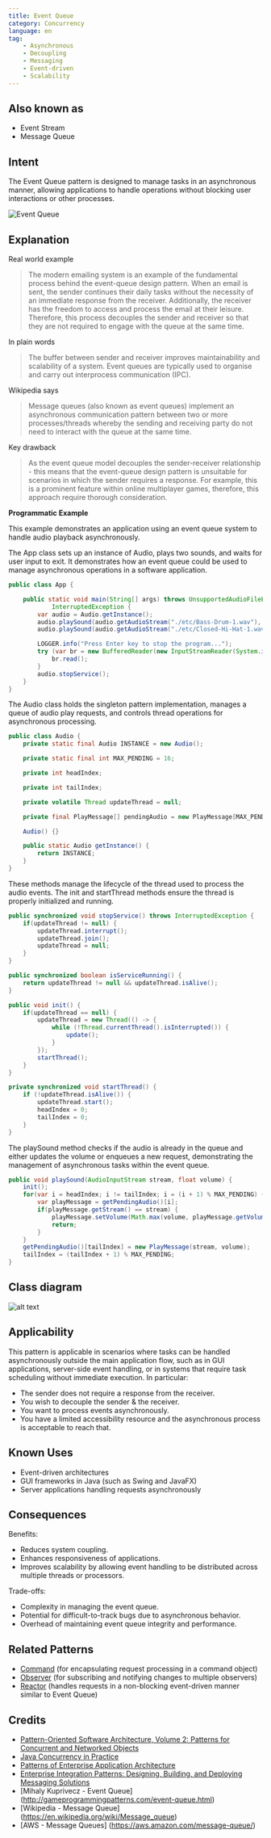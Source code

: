 ```yaml
---
title: Event Queue
category: Concurrency
language: en
tag:
    - Asynchronous
    - Decoupling
    - Messaging
    - Event-driven
    - Scalability
---
```


## Also known as

* Event Stream
* Message Queue

## Intent

The Event Queue pattern is designed to manage tasks in an asynchronous manner, allowing applications to handle operations without blocking user interactions or other processes.

![Event Queue](./etc/event-queue-model.png "Event Queue Visualised")

## Explanation

Real world example

> The modern emailing system is an example of the fundamental process behind the event-queue design pattern. When an email is sent, the sender continues their daily tasks without the necessity of an immediate response from the receiver. Additionally, the receiver has the freedom to access and process the email at their leisure. Therefore, this process decouples the sender and receiver so that they are not required to engage with the queue at the same time.


In plain words

> The buffer between sender and receiver improves maintainability and scalability of a system. Event queues are typically used to organise and carry out interprocess communication (IPC).

Wikipedia says

> Message queues (also known as event queues) implement an asynchronous communication pattern between two or more processes/threads whereby the sending and receiving party do not need to interact with the queue at the same time.


Key drawback

> As the event queue model decouples the sender-receiver relationship - this means that the event-queue design pattern is unsuitable for scenarios in which the sender requires a response. For example, this is a prominent feature within online multiplayer games, therefore, this approach require thorough consideration.

**Programmatic Example**

This example demonstrates an application using an event queue system to handle audio playback asynchronously.

The App class sets up an instance of Audio, plays two sounds, and waits for user input to exit. It demonstrates how an event queue could be used to manage asynchronous operations in a software application.

```java
public class App {

    public static void main(String[] args) throws UnsupportedAudioFileException, IOException,
            InterruptedException {
        var audio = Audio.getInstance();
        audio.playSound(audio.getAudioStream("./etc/Bass-Drum-1.wav"), -10.0f);
        audio.playSound(audio.getAudioStream("./etc/Closed-Hi-Hat-1.wav"), -8.0f);

        LOGGER.info("Press Enter key to stop the program...");
        try (var br = new BufferedReader(new InputStreamReader(System.in))) {
            br.read();
        }
        audio.stopService();
    }
}
```

The Audio class holds the singleton pattern implementation, manages a queue of audio play requests, and controls thread operations for asynchronous processing.

```java
public class Audio {
    private static final Audio INSTANCE = new Audio();

    private static final int MAX_PENDING = 16;

    private int headIndex;

    private int tailIndex;

    private volatile Thread updateThread = null;

    private final PlayMessage[] pendingAudio = new PlayMessage[MAX_PENDING];

    Audio() {}

    public static Audio getInstance() {
        return INSTANCE;
    }
}
```

These methods manage the lifecycle of the thread used to process the audio events. The init and startThread methods ensure the thread is properly initialized and running.

```java
public synchronized void stopService() throws InterruptedException {
    if(updateThread != null) {
        updateThread.interrupt();
        updateThread.join();
        updateThread = null;
    }
}

public synchronized boolean isServiceRunning() {
    return updateThread != null && updateThread.isAlive();
}

public void init() {
    if(updateThread == null) {
        updateThread = new Thread(() -> {
            while (!Thread.currentThread().isInterrupted()) {
                update();
            }
        });
        startThread();
    }
}

private synchronized void startThread() {
    if (!updateThread.isAlive()) {
        updateThread.start();
        headIndex = 0;
        tailIndex = 0;
    }
}
```

The playSound method checks if the audio is already in the queue and either updates the volume or enqueues a new request, demonstrating the management of asynchronous tasks within the event queue.

```java
public void playSound(AudioInputStream stream, float volume) {
    init();
    for(var i = headIndex; i != tailIndex; i = (i + 1) % MAX_PENDING) {
        var playMessage = getPendingAudio()[i];
        if(playMessage.getStream() == stream) {
            playMessage.setVolume(Math.max(volume, playMessage.getVolume()));
            return;
        }
    }
    getPendingAudio()[tailIndex] = new PlayMessage(stream, volume);
    tailIndex = (tailIndex + 1) % MAX_PENDING;
}
```

## Class diagram

![alt text](./etc/model.png "Event Queue")

## Applicability

This pattern is applicable in scenarios where tasks can be handled asynchronously outside the main application flow, such as in GUI applications, server-side event handling, or in systems that require task scheduling without immediate execution. In particular:

* The sender does not require a response from the receiver.
* You wish to decouple the sender & the receiver.
* You want to process events asynchronously.
* You have a limited accessibility resource and the asynchronous process is acceptable to reach that.

## Known Uses

* Event-driven architectures
* GUI frameworks in Java (such as Swing and JavaFX)
* Server applications handling requests asynchronously

## Consequences

Benefits:

* Reduces system coupling.
* Enhances responsiveness of applications.
* Improves scalability by allowing event handling to be distributed across multiple threads or processors.

Trade-offs:

* Complexity in managing the event queue.
* Potential for difficult-to-track bugs due to asynchronous behavior.
* Overhead of maintaining event queue integrity and performance.

## Related Patterns

* [Command](https://java-design-patterns.com/patterns/command/) (for encapsulating request processing in a command object)
* [Observer](https://java-design-patterns.com/patterns/observer/) (for subscribing and notifying changes to multiple observers)
* [Reactor](https://java-design-patterns.com/patterns/reactor/) (handles requests in a non-blocking event-driven manner similar to Event Queue)

## Credits

* [Pattern-Oriented Software Architecture, Volume 2: Patterns for Concurrent and Networked Objects](https://amzn.to/3U2hlcy)
* [Java Concurrency in Practice](https://amzn.to/3Ji16mX)
* [Patterns of Enterprise Application Architecture](https://amzn.to/3xtVtPJ)
* [Enterprise Integration Patterns: Designing, Building, and Deploying Messaging Solutions](https://amzn.to/3xzSlC2)
* [Mihaly Kuprivecz - Event Queue] (http://gameprogrammingpatterns.com/event-queue.html)
* [Wikipedia - Message Queue] (https://en.wikipedia.org/wiki/Message_queue)
* [AWS - Message Queues] (https://aws.amazon.com/message-queue/)
